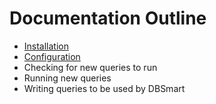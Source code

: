 Documentation Outline
=====================

 - [Installation](01-INSTALLATION.md)
 - [Configuration](02-CONFIGURATION.md)
 - Checking for new queries to run
 - Running new queries
 - Writing queries to be used by DBSmart
